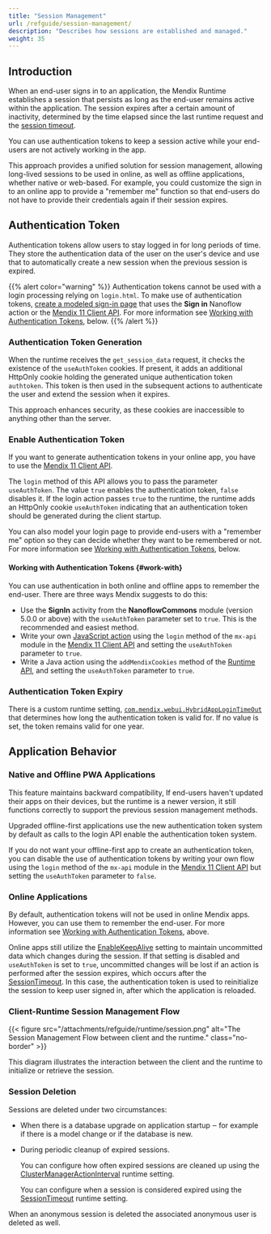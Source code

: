 ```yaml
---
title: "Session Management"
url: /refguide/session-management/
description: "Describes how sessions are established and managed."
weight: 35
---
```


## Introduction 

When an end-user signs in to an application, the Mendix Runtime establishes a session that persists as long as the end-user remains active within the application. The session expires after a certain amount of inactivity, determined by the time elapsed since the last runtime request and the [session timeout](/refguide/custom-settings/#SessionTimeout).

You can use authentication tokens to keep a session active while your end-users are not actively working in the app.

This approach provides a unified solution for session management, allowing long-lived sessions to be used in online, as well as offline applications, whether native or web-based. For example, you could customize the sign in to an online app to provide a "remember me" function so that end-users do not have to provide their credentials again if their session expires.

## Authentication Token

Authentication tokens allow users to stay logged in for long periods of time. They store the authentication data of the user on the user's device and use that to automatically create a new session when the previous session is expired.

{{% alert color="warning" %}}
Authentication tokens cannot be used with a login processing relying on `login.html`. To make use of authentication tokens, [create a modeled sign-in page](/refguide/mobile/using-mobile-capabilities/auth-users/#model-the-sign-in-page) that uses the **Sign in** Nanoflow action or the [Mendix 11 Client API](/apidocs-mxsdk/apidocs/client-api/#client-api). For more information see [Working with Authentication Tokens](#work-with), below.
{{% /alert %}}

### Authentication Token Generation

When the runtime receives the `get_session_data` request, it checks the existence of the `useAuthToken` cookies. If present, it adds an additional HttpOnly cookie holding the generated unique authentication token `authtoken`. This token is then used in the subsequent actions to authenticate the user and extend the session when it expires.

This approach enhances security, as these cookies are inaccessible to anything other than the server.

### Enable Authentication Token

If you want to generate authentication tokens in your online app, you have to use the [Mendix 11 Client API](/apidocs-mxsdk/apidocs/client-api/#client-api). 

The `login` method of this API allows you to pass the parameter `useAuthToken`. The value `true` enables the authentication token, `false` disables it. If the login action passes `true` to the runtime, the runtime adds an HttpOnly cookie `useAuthToken` indicating that an authentication token should be generated during the client startup. 

You can also model your login page to provide end-users with a "remember me" option so they can decide whether they want to be remembered or not. For more information see [Working with Authentication Tokens](#work-with), below.

#### Working with Authentication Tokens {#work-with}

You can use authentication in both online and offline apps to remember the end-user. There are three ways Mendix suggests to do this:

* Use the **SignIn** activity from the **NanoflowCommons** module (version 5.0.0 or above) with the `useAuthToken` parameter set to `true`. This is the recommended and easiest method.
* Write your own [JavaScript action](/refguide/javascript-actions/) using the `login` method of the `mx-api` module in the [Mendix 11 Client API](/apidocs-mxsdk/apidocs/client-api/#client-api) and setting the `useAuthToken` parameter to `true`.
* Write a Java action using the `addMendixCookies` method of the [Runtime API](/apidocs-mxsdk/apidocs/runtime-api/), and setting the `useAuthToken` parameter to `true`.

### Authentication Token Expiry

There is a custom runtime setting, [`com.mendix.webui.HybridAppLoginTimeOut`](/refguide/custom-settings/#commendixwebuiHybridAppLoginTimeOut) that determines how long the authentication token is valid for. If no value is set, the token remains valid for one year.

## Application Behavior

### Native and Offline PWA Applications

This feature maintains backward compatibility, If end-users haven't updated their apps on their devices, but the runtime is a newer version, it still functions correctly to support the previous session management methods.

Upgraded offline-first applications use the new authentication token system by default as calls to the login API enable the authentication token system.

If you do not want your offline-first app to create an authentication token, you can disable the use of authentication tokens by writing your own flow using the `login` method of the `mx-api` module in the [Mendix 11 Client API](/apidocs-mxsdk/apidocs/client-api/#client-api) but setting the `useAuthToken` parameter to `false`.

### Online Applications

By default, authentication tokens will not be used in online Mendix apps. However, you can use them to remember the end-user. For more information see [Working with Authentication Tokens](#work-with), above.

Online apps still utilize the [EnableKeepAlive](/refguide/tricky-custom-runtime-settings/#session-duration) setting to maintain uncommitted data which changes during the session. If that setting is disabled and `useAuthToken` is set to `true`, uncommitted changes will be lost if an action is performed after the session expires, which occurs after the [SessionTimeout](https://github.com/refguide/custom-settings/#SessionTimeout). In this case, the authentication token is used to reinitialize the session to keep user signed in, after which the application is reloaded.

### Client-Runtime Session Management Flow

<!-- Diagram created here:
https://www.plantuml.com/plantuml/uml/bPB1Rjim44Jl-efjV7M3n4Lww2687TSd5oZgzbOWeAMnj91Cgikb7AVklnTI65iA3BGv211dXyCt8E-y6j6mhP9tMc0BMbS1kPXzuaksjH6pfRL9ornSiDczgvpGQ5UmecVm-1LWKz3lP9ggauMp6grN7s_ci-b9Nl4JQ7ALJ4NSRkZffAFdUXA5yrap9ndaUJ07wbMvdrK1oP8tMB95VpwQVlXyivYTPhq-_VbN8yefryPg3tKeluRvazIdCLryWStuaUuhXjKBCfxIxlTuni3zBLZbBMW5QI2TtNU_D9fVBoQBUM9IvSOeOinn7Nr9J7z_UnkLJxHqELlQiHOKFAP1Y--kXANkgg0Gyb1IHoe1IJol7z10UBCdBT06o9XIWL5qWeVtxEoOl6b0tEPqUcRKh8t7c7vQCZQZdN3SqaByY13jg9z3gNCbmr-UAoBjg_9AEVGX-X_QS-WST5eWBRleVkcOFwOC5RG5xW1pMCXB9Js22LGO3GQ4mRFDpp1VzYcUwLjaNxksFMinsDDo9uV3eVtUrDLi53A8AemdFDOioFvnUusfE6FTazjqQnEqEBLboygcugTpVLbV-lr_lIJ3g-VQKo9Vr_yEDWlRwYy0
-->

{{< figure src="/attachments/refguide/runtime/session.png" alt="The Session Management Flow between client and the runtime." class="no-border" >}}

This diagram illustrates the interaction between the client and the runtime to initialize or retrieve the session.

### Session Deletion

Sessions are deleted under two circumstances:

* When there is a database upgrade on application startup ‒ for example if there is a model change or if the database is new.
* During periodic cleanup of expired sessions.

    You can configure how often expired sessions are cleaned up using the [ClusterManagerActionInterval](/refguide/custom-settings/#ClusterManagerActionInterval) runtime setting.

    You can configure when a session is considered expired using the [SessionTimeout](/refguide/custom-settings/#SessionTimeout) runtime setting.

When an anonymous session is deleted the associated anonymous user is deleted as well.
